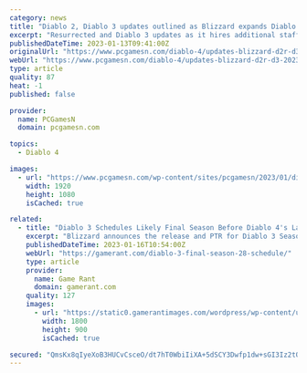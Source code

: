 ```yaml
---
category: news
title: "Diablo 2, Diablo 3 updates outlined as Blizzard expands Diablo 4 team"
excerpt: "Resurrected and Diablo 3 updates as it hires additional staff to expand its Diablo 4 team ahead of the release date for the RPG game ..."
publishedDateTime: 2023-01-13T09:41:00Z
originalUrl: "https://www.pcgamesn.com/diablo-4/updates-blizzard-d2r-d3-2023"
webUrl: "https://www.pcgamesn.com/diablo-4/updates-blizzard-d2r-d3-2023"
type: article
quality: 87
heat: -1
published: false

provider:
  name: PCGamesN
  domain: pcgamesn.com

topics:
  - Diablo 4

images:
  - url: "https://www.pcgamesn.com/wp-content/sites/pcgamesn/2023/01/diablo-4-update-team-expands-d2r-d3-roadmap.jpg"
    width: 1920
    height: 1080
    isCached: true

related:
  - title: "Diablo 3 Schedules Likely Final Season Before Diablo 4's Launch"
    excerpt: "Blizzard announces the release and PTR for Diablo 3 Season 28, in what is likely to be the game's final season before Diablo 4 launches in June."
    publishedDateTime: 2023-01-16T10:54:00Z
    webUrl: "https://gamerant.com/diablo-3-final-season-28-schedule/"
    type: article
    provider:
      name: Game Rant
      domain: gamerant.com
    quality: 127
    images:
      - url: "https://static0.gamerantimages.com/wordpress/wp-content/uploads/2023/01/diablo.jpg"
        width: 1800
        height: 900
        isCached: true

secured: "QmsKx8qIyeXoB3HUCvCsceO/dt7hT0WbiIiXA+5dSCY3Dwfp1dw+sGI3Iz2tO7LyeaWIYfKnauoGD9fPEZKJpowdNhIL3/YeObykozR1E7eHMEEMlh92EHNesuFDa8v8rbn4SktoHOnBoBw8lZ6F6gytG6retoiNnIB1xPGUk2+ux/3kHSeQMIVyauFsRC///H61zljU1pFH5w2rA4bS+rBs/dRX7BvO2WtR/9boJjdWLJbOE2GVjVa2dGVwuoCg77tvqcF3SGFjJy+jRXU9UPlI6nMU1aKkW7MDc0VDrDD7/G1C8v9CCelDbLUbmbqFytBW1dSIr4SVzdaxzTZaXAxFKmBxtWBZ3vEByhUBuYY=;pH/X38LYOou0yh1qJOEmkg=="
---
```


